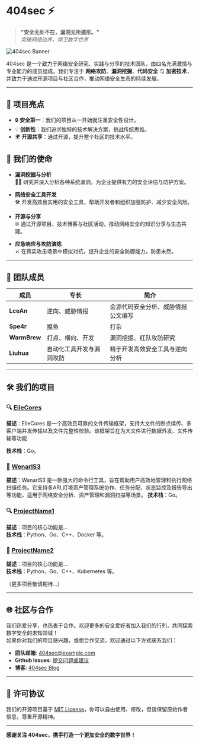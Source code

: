 # 404sec ⚡️
> **"安全无处不在，漏洞无所遁形。"**  
> *突破网络边界，捍卫数字世界*

![404sec Banner](https://example.com/banner.png)

404sec 是一个致力于网络安全研究、实践与分享的技术团队，由四名充满激情与专业能力的成员组成。我们专注于 **网络攻防**、**漏洞挖掘**、**代码安全** 与 **加密技术**，并致力于通过开源项目与社区合作，推动网络安全生态的持续发展。

---

## 🚀 项目亮点

- 🔒 **安全第一**：我们的项目从一开始就注重安全性设计。
- 💡 **创新性**：我们追求独特的技术解决方案，挑战传统思维。
- 🌍 **开源共享**：通过开源，提升整个社区的技术水平。

## 🎯 我们的使命

- **漏洞挖掘与分析**  
  🕵️‍♂️ 研究并深入分析各种系统漏洞，为企业提供有力的安全评估与防护方案。

- **网络安全工具开发**  
  🛠️ 开发高效且实用的安全工具，帮助开发者和组织加强防护、减少安全风险。

- **开源与分享**  
  🌐 通过开源项目、技术博客与社区活动，推动网络安全的知识分享与生态共建。

- **应急响应与攻防演练**  
  ⚔️ 在真实攻击场景中模拟对抗，提升企业的安全防御能力，防患未然。

---

## 👥 团队成员

| 成员          | 专长                            | 简介                               |
| ------------- | ------------------------------- | ---------------------------------- |
| **LceAn**     | 逆向、威胁情报             | 会源代码安全分析、威胁情报公文编写 |
| **Spe4r**       | 摸鱼              | 打杂     |
| **WarmBrew**   | 打点、横向、开发       | 漏洞挖掘、红队攻防研究       |
| **Liuhua**     | 自动化工具开发与漏洞攻防        | 精于开发高效安全工具与逆向分析   |

---

## 🛠️ 我们的项目

### 🔍 [EileCores](https://github.com/404Sec/EileCores)

**描述**：EileCores 是一个高效且可靠的文件传输框架，支持大文件的断点续传、多客户端并发传输以及文件完整性校验。该框架旨在为大文件进行数据外发、文件传输等功能

**技术栈**：Go。


### 🚀 [WenarlS3](#)
**描述**：WenarlS3 是一款强大的命令行工具，旨在帮助用户高效地管理和执行网络扫描任务。它支持多ARL灯塔资产管理系统协作、任务分配、状态监控及报告导出等功能，适用于网络安全分析、资产管理和漏洞扫描等场景。
**技术栈**：Go。


### 🔍 [ProjectName1](#)
**描述**：项目的核心功能是...  
**技术栈**：Python、Go、C++、Docker 等。

### 🔑 [ProjectName2](#)
**描述**：项目的核心功能是...  
**技术栈**：Python、Go、C++、Kubernetes 等。

（更多项目敬请期待...）

---

## 🌐 社区与合作

我们热爱分享，也热衷于合作。欢迎更多的安全爱好者加入我们的行列，共同探索数字安全的未知领域！  
如果你对我们的项目感兴趣，或想合作交流，欢迎通过以下方式联系我们：

- **团队邮箱**: [404sec@example.com](mailto:404sec@example.com)
- **Github Issues**: [提交问题或建议](#)
- **博客**: [404sec Blog](#)

---

## 📄 许可协议

我们的开源项目基于 [MIT License](LICENSE)，你可以自由使用、修改，但请保留原始作者信息，尊重开源精神。

---

**感谢关注 404sec，携手打造一个更加安全的数字世界！**
